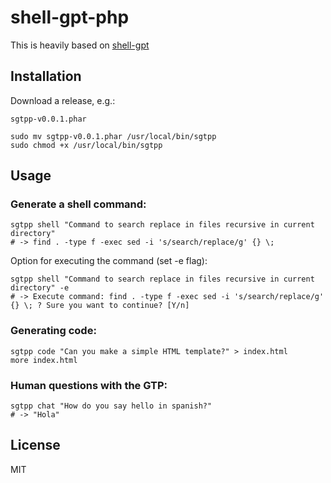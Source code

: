 # shell-gpt-php

This is heavily based on [shell-gpt](https://github.com/TheR1D/shell_gpt)

## Installation

Download a release, e.g.: 
    
    sgtpp-v0.0.1.phar

    sudo mv sgtpp-v0.0.1.phar /usr/local/bin/sgtpp
    sudo chmod +x /usr/local/bin/sgtpp

## Usage

### Generate a shell command: 

    sgtpp shell "Command to search replace in files recursive in current directory"
    # -> find . -type f -exec sed -i 's/search/replace/g' {} \;

Option for executing the command (set -e flag): 

    sgtpp shell "Command to search replace in files recursive in current directory" -e
    # -> Execute command: find . -type f -exec sed -i 's/search/replace/g' {} \; ? Sure you want to continue? [Y/n]

### Generating code:

    sgtpp code "Can you make a simple HTML template?" > index.html
    more index.html

### Human questions with the GTP:

    sgtpp chat "How do you say hello in spanish?"
    # -> "Hola"

## License

MIT
